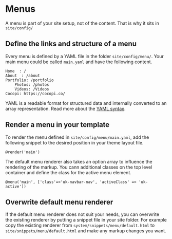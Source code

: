 # Menus

A menu is part of your site setup, not of the content. That is why it sits in `site/config/`

## Define the links and structure of a menu

Every menu is defined by a YAML file in the folder `site/config/menu/`. Your main menu could be called `main.yaml` and have the following content.

```
Home  : /
About  : /about
Portfolio: /portfolio
    Photos: /photos
    Videos: /Videos
Cocopi: https://cocopi.co/
```

YAML is a readable format for structured data and internally converted to an array representation. Read more about the [YAML syntax](https://en.wikipedia.org/wiki/YAML#Examples).

## Render a menu in your template

To render the menu defined in `site/config/menu/main.yaml`, add the following snippet to the desired position in your theme layout file.

```
@render('main')
```

The default menu renderer also takes an option array to influence the rendering of the markup. You cann additional classes on the top level container and define the class for the active menu element.

```
@menu('main', ['class'=>'uk-navbar-nav', 'activeClass' => 'uk-active'])
```

## Overwrite default menu renderer

If the default menu renderer does not suit your needs, you can overwrite the existing renderer by putting a snippet file in your site folder. For example copy the existing renderer from `system/snippets/menu/default.html` to `site/snippets/menu/default.html` and make any markup changes you want.

